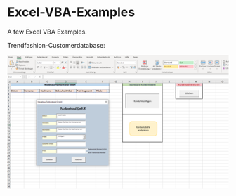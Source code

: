 # Excel-VBA-Examples
A few Excel VBA Examples.  

Trendfashion-Customerdatabase: 

![](images/Picture-1.png)
